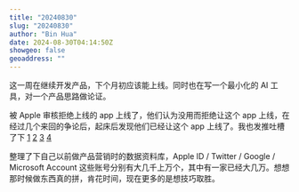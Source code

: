 ```yaml
---
title: "20240830"
slug: "20240830"
author: "Bin Hua"
date: 2024-08-30T04:14:50Z
showgeo: false
geoaddress: ""
---
```


这一周在继续开发产品，下个月初应该能上线。同时也在写一个最小化的 AI 工具，对一个产品思路做论证。

被 Apple 审核拒绝上线的 app 上线了，他们认为没用而拒绝让这个 app 上线，在经过几个来回的争论后，起床后发现他们已经让这个 app 上线了。我也发推吐槽了下 [1](https://x.com/tourcoder/status/1825427546344939889) [2](https://x.com/tourcoder/status/1825701049958805738) [3](https://x.com/tourcoder/status/1825704404642836901) [4](https://x.com/tourcoder/status/1829346402138558679)

整理了下自己以前做产品营销时的数据资料库，Apple ID / Twitter / Google / Microsoft Account 这些账号分别有大几千上万个，其中有一家已经大几万。想想那时候做东西真的拼，肯花时间，现在更多的是想技巧取胜。